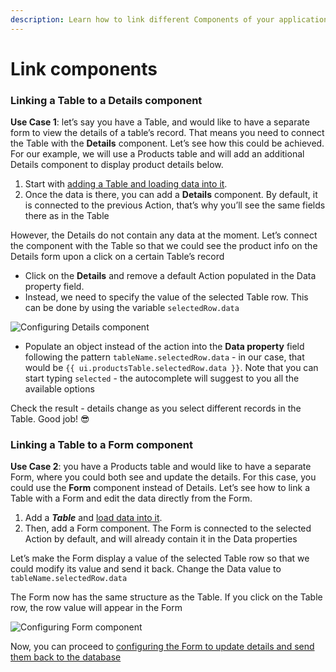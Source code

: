 ```yaml
---
description: Learn how to link different Components of your application between each other
---
```


# Link components

### **Linking a Table to a Details component**

**Use Case 1**: let’s say you have a Table, and would like to have a separate form to view the details of a table’s record. That means you need to connect the Table with the **Details** component. Let’s see how this could be achieved. For our example, we will use a Products table and will add an additional Details component to display product details below.

1. Start with [adding a Table and loading data into it](https://docs.uibakery.io/basics/starter-guide/load-and-display-data).
2. Once the data is there, you can add a **Details** component. By default, it is connected to the previous Action, that’s why you’ll see the same fields there as in the Table

However, the Details do not contain any data at the moment. Let’s connect the component with the Table so that we could see the product info on the Details form upon a click on a certain Table’s record

* Click on the **Details** and remove a default Action populated in the Data property field.
* Instead, we need to specify the value of the selected Table row. This can be done by using the variable `selectedRow.data`

![Configuring Details component](../../.gitbook/assets/detailsOpt.gif)

* Populate an object instead of the action into the **Data property** field following the pattern `tableName.selectedRow.data` - in our case, that would be `{{ ui.productsTable.selectedRow.data }}`. Note that you can start typing `selected` - the autocomplete will suggest to you all the available options&#x20;

Check the result - details change as you select different records in the Table. Good job! 😎

### **Linking a Table to a Form component**

**Use Case 2**: you have a Products table and would like to have a separate Form, where you could both see and update the details. For this case, you could use the **Form** component instead of Details. Let’s see how to link a Table with a Form and edit the data directly from the Form.

1. Add a _**Table**_ and [load data into it](https://docs.uibakery.io/basics/starter-guide/load-and-display-data).&#x20;
2. Then, add a Form component. The Form is connected to the selected Action by default, and will already contain it in the Data properties

Let’s make the Form display a value of the selected Table row so that we could modify its value and send it back. Change the Data value to `tableName.selectedRow.data`

The Form now has the same structure as the Table. If you click on the Table row, the row value will appear in the Form

![Configuring Form component](../../.gitbook/assets/formNewopt.gif)

Now, you can proceed to [configuring the Form to update details and send them back to the database](https://docs.uibakery.io/basics/starter-guide/send-data-and-update-records)
